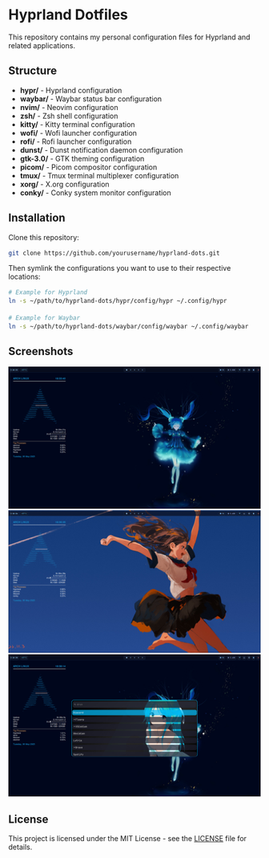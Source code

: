 # Hyprland Dotfiles

This repository contains my personal configuration files for Hyprland and related applications.

## Structure

- **hypr/** - Hyprland configuration
- **waybar/** - Waybar status bar configuration
- **nvim/** - Neovim configuration
- **zsh/** - Zsh shell configuration
- **kitty/** - Kitty terminal configuration
- **wofi/** - Wofi launcher configuration
- **rofi/** - Rofi launcher configuration
- **dunst/** - Dunst notification daemon configuration
- **gtk-3.0/** - GTK theming configuration
- **picom/** - Picom compositor configuration
- **tmux/** - Tmux terminal multiplexer configuration
- **xorg/** - X.org configuration
- **conky/** - Conky system monitor configuration

## Installation

Clone this repository:

```bash
git clone https://github.com/yourusername/hyprland-dots.git
```

Then symlink the configurations you want to use to their respective locations:

```bash
# Example for Hyprland
ln -s ~/path/to/hyprland-dots/hypr/config/hypr ~/.config/hypr

# Example for Waybar
ln -s ~/path/to/hyprland-dots/waybar/config/waybar ~/.config/waybar
```

## Screenshots

![desktop-view](assets/image.png)
![desktop-view-2](assets/image1.png)
![app-selector](assets/image3.png)

## License

This project is licensed under the MIT License - see the [LICENSE](LICENSE) file for details. 